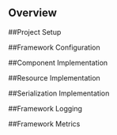## Overview

##Project Setup

##Framework Configuration

##Component Implementation

##Resource Implementation

##Serialization Implementation

##Framework Logging

##Framework Metrics
